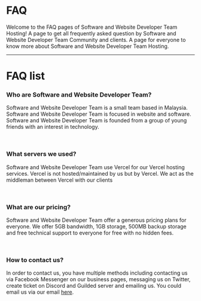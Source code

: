 <h1>FAQ</h1>
<p>Welcome to the FAQ pages of Software and Website Developer Team Hosting! A page to get all frequently asked question by Software and Website Developer Team Community and clients. A page for everyone to know more about Software and Website Developer Team Hosting.</p>
<hr>
<h1>FAQ list</h1>
<h3>Who are Software and Website Developer Team?</h3>
<p>Software and Website Developer Team is a small team based in Malaysia. Software and Website Developer Team is focused in website and software. Software and Website Developer Team is founded from a group of young friends with an interest in technology.</p>
<br>
<h3>What servers we used?</h3>
<p>Software and Website Developer Team use Vercel for our Vercel hosting services. Vercel is not hosted/maintained by us but by Vercel. We act as the middleman between Vercel with our clients</p>
<br>
<h3>What are our pricing?</h3>
<p>Software and Website Developer Team offer a generous pricing plans for everyone. We offer 5GB bandwidth, 1GB storage, 500MB backup storage and free technical support to everyone for free with no hidden fees.</p>
<br>
<h3>How to contact us?</h3>
<p>In order to contact us, you have multiple methods including contacting us via Facebook Messenger on our business pages, messaging us on Twitter, create ticket on Discord and Guilded server and emailing us. You could email us via our email <a href="mailto:support@softwareandwebsitedeveloperteam.freshdesk.com">here</a>.</p>
